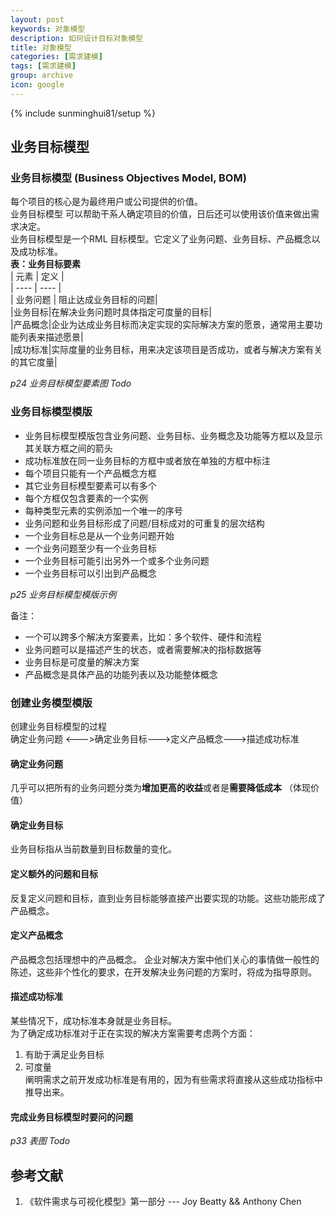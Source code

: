 ```yaml
---
layout: post
keywords: 对象模型
description: 如何设计目标对象模型
title: 对象模型
categories: [需求建模]
tags: [需求建模]
group: archive
icon: google
---
```

{% include sunminghui81/setup %}


## 业务目标模型

### 业务目标模型 (Business Objectives Model, BOM)  
每个项目的核心是为最终用户或公司提供的价值。  
业务目标模型 可以帮助干系人确定项目的价值，日后还可以使用该价值来做出需求决定。  
业务目标模型是一个RML 目标模型。它定义了业务问题、业务目标、产品概念以及成功标准。  
**表：业务目标要素**  
| 元素 |  定义 |  
| ---- | ---- |    
| 业务问题 | 阻止达成业务目标的问题|  
|业务目标|在解决业务问题时具体指定可度量的目标|  
|产品概念|企业为达成业务目标而决定实现的实际解决方案的愿景，通常用主要功能列表来描述愿景|  
|成功标准|实际度量的业务目标，用来决定该项目是否成功，或者与解决方案有关的其它度量|  

*p24 业务目标模型要素图 Todo*

### 业务目标模型模版
- 业务目标模型模版包含业务问题、业务目标、业务概念及功能等方框以及显示其关联方框之间的箭头
- 成功标准放在同一业务目标的方框中或者放在单独的方框中标注
- 每个项目只能有一个产品概念方框
- 其它业务目标模型要素可以有多个
- 每个方框仅包含要素的一个实例
- 每种类型元素的实例添加一个唯一的序号
- 业务问题和业务目标形成了问题/目标成对的可重复的层次结构
- 一个业务目标总是从一个业务问题开始
- 一个业务问题至少有一个业务目标
- 一个业务目标可能引出另外一个或多个业务问题
- 一个业务目标可以引出到产品概念

*p25 业务目标模型模版示例*

备注：  
- 一个可以跨多个解决方案要素，比如：多个软件、硬件和流程  
- 业务问题可以是描述产生的状态，或者需要解决的指标数据等
- 业务目标是可度量的解决方案
- 产品概念是具体产品的功能列表以及功能整体概念

### 创建业务模型模版
创建业务目标模型的过程  
确定业务问题 <--->确定业务目标--->定义产品概念--->描述成功标准

#### 确定业务问题
几乎可以把所有的业务问题分类为**增加更高的收益**或者是**需要降低成本** （体现价值）

#### 确定业务目标
业务目标指从当前数量到目标数量的变化。

#### 定义额外的问题和目标
反复定义问题和目标，直到业务目标能够直接产出要实现的功能。这些功能形成了产品概念。

#### 定义产品概念
产品概念包括理想中的产品概念。
企业对解决方案中他们关心的事情做一般性的陈述，这些非个性化的要求，在开发解决业务问题的方案时，将成为指导原则。

#### 描述成功标准
某些情况下，成功标准本身就是业务目标。  
为了确定成功标准对于正在实现的解决方案需要考虑两个方面：  
1. 有助于满足业务目标  
2. 可度量  
阐明需求之前开发成功标准是有用的，因为有些需求将直接从这些成功指标中推导出来。

#### 完成业务目标模型时要问的问题

*p33 表图 Todo*















## 参考文献
1. 《软件需求与可视化模型》第一部分   --- Joy Beatty && Anthony Chen
